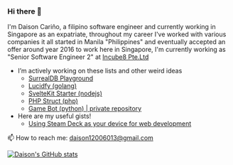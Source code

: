 ### Hi there 👋

I'm Daison Cariño, a filipino software engineer and currently working in Singapore as an expatriate, throughout my career I've worked with various companies it all started in Manila "Philippines" and eventually accepted an offer around year 2016 to work here in Singapore, I'm currently working as "Senior Software Engineer 2" at [Incube8 Pte.Ltd](https://incube8.sg/team/)

- I’m actively working on these lists and other weird ideas
  - [SurrealDB Playground](https://surrealdb.daisoncarino.com)
  - [Lucidfy (golang)](https://github.com/lucidfy/lucid)
  - [SvelteKit Starter (nodejs)](https://github.com/daison12006013/sveltekit-starter)
  - [PHP Struct (php)](https://github.com/daison12006013/php-struct)
  - [Game Bot (python) | private repository](https://github.com/daison12006013/pybot-rox)
- Here are my useful gists!
  - [Using Steam Deck as your device for web development](https://gist.github.com/daison12006013/c192e5c017262c90513dffcdd16339c4) 


📫 How to reach me: daison12006013@gmail.com

[![Daison's GitHub stats](https://github-readme-stats.vercel.app/api?username=daison12006013&show_icons=true)](https://github.com/daison12006013)
